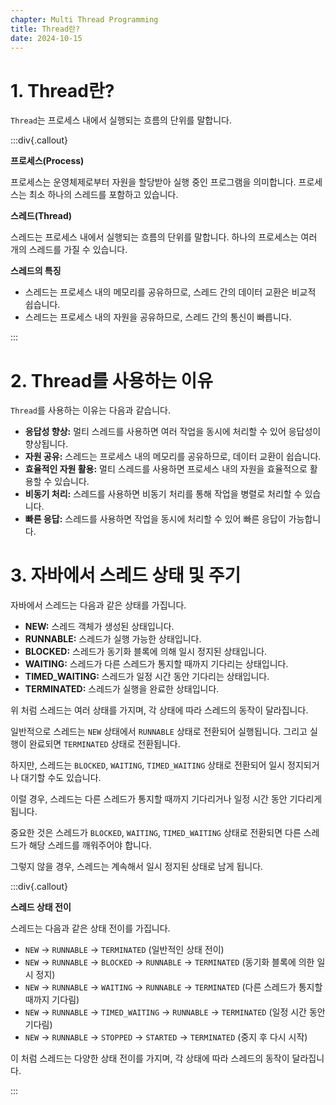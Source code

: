 ```yaml
---
chapter: Multi Thread Programming
title: Thread란?
date: 2024-10-15
---
```


# 1. Thread란?

`Thread`는 프로세스 내에서 실행되는 흐름의 단위를 말합니다.

:::div{.callout}

**프로세스(Process)**

프로세스는 운영체제로부터 자원을 할당받아 실행 중인 프로그램을 의미합니다. 프로세스는 최소 하나의 스레드를 포함하고 있습니다.

**스레드(Thread)**

스레드는 프로세스 내에서 실행되는 흐름의 단위를 말합니다. 하나의 프로세스는 여러 개의 스레드를 가질 수 있습니다.

**스레드의 특징**

- 스레드는 프로세스 내의 메모리를 공유하므로, 스레드 간의 데이터 교환은 비교적 쉽습니다.
- 스레드는 프로세스 내의 자원을 공유하므로, 스레드 간의 통신이 빠릅니다.

:::

# 2. Thread를 사용하는 이유

`Thread`를 사용하는 이유는 다음과 같습니다.

- **응답성 향상:** 멀티 스레드를 사용하면 여러 작업을 동시에 처리할 수 있어 응답성이 향상됩니다.
- **자원 공유:** 스레드는 프로세스 내의 메모리를 공유하므로, 데이터 교환이 쉽습니다.
- **효율적인 자원 활용:** 멀티 스레드를 사용하면 프로세스 내의 자원을 효율적으로 활용할 수 있습니다.
- **비동기 처리:** 스레드를 사용하면 비동기 처리를 통해 작업을 병렬로 처리할 수 있습니다.
- **빠른 응답:** 스레드를 사용하면 작업을 동시에 처리할 수 있어 빠른 응답이 가능합니다.

# 3. 자바에서 스레드 상태 및 주기

자바에서 스레드는 다음과 같은 상태를 가집니다.

- **NEW:** 스레드 객체가 생성된 상태입니다.
- **RUNNABLE:** 스레드가 실행 가능한 상태입니다.
- **BLOCKED:** 스레드가 동기화 블록에 의해 일시 정지된 상태입니다.
- **WAITING:** 스레드가 다른 스레드가 통지할 때까지 기다리는 상태입니다.
- **TIMED_WAITING:** 스레드가 일정 시간 동안 기다리는 상태입니다.
- **TERMINATED:** 스레드가 실행을 완료한 상태입니다.

위 처럼 스레드는 여러 상태를 가지며, 각 상태에 따라 스레드의 동작이 달라집니다.

일반적으로 스레드는 `NEW` 상태에서 `RUNNABLE` 상태로 전환되어 실행됩니다. 그리고 실행이 완료되면 `TERMINATED` 상태로 전환됩니다.

하지만, 스레드는 `BLOCKED`, `WAITING`, `TIMED_WAITING` 상태로 전환되어 일시 정지되거나 대기할 수도 있습니다.

이럴 경우, 스레드는 다른 스레드가 통지할 때까지 기다리거나 일정 시간 동안 기다리게 됩니다.

중요한 것은 스레드가 `BLOCKED`, `WAITING`, `TIMED_WAITING` 상태로 전환되면 다른 스레드가 해당 스레드를 깨워주어야 합니다.

그렇지 않을 경우, 스레드는 계속해서 일시 정지된 상태로 남게 됩니다.

:::div{.callout}

**스레드 상태 전이**

스레드는 다음과 같은 상태 전이를 가집니다.

- `NEW` -> `RUNNABLE` -> `TERMINATED` (일반적인 상태 전이)
- `NEW` -> `RUNNABLE` -> `BLOCKED` -> `RUNNABLE` -> `TERMINATED` (동기화 블록에 의한 일시 정지)
- `NEW` -> `RUNNABLE` -> `WAITING` -> `RUNNABLE` -> `TERMINATED` (다른 스레드가 통지할 때까지 기다림)
- `NEW` -> `RUNNABLE` -> `TIMED_WAITING` -> `RUNNABLE` -> `TERMINATED` (일정 시간 동안 기다림)
- `NEW` -> `RUNNABLE` -> `STOPPED` -> `STARTED` -> `TERMINATED` (중지 후 다시 시작)

이 처럼 스레드는 다양한 상태 전이를 가지며, 각 상태에 따라 스레드의 동작이 달라집니다.

:::